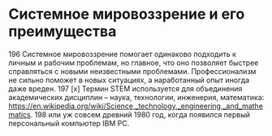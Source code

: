 # Системное мировоззрение и его преимущества

196 Системное мировоззрение помогает одинаково подходить к личным и рабочим проблемам, но главное, что оно позволяет быстрее справляться с новыми неизвестными проблемами. Профессионализм не сильно поможет в новых ситуациях, а наработанный опыт иногда даже вреден.
197 [x] Термин STEM используется для объединения академических дисциплин – наука, технологии, инженерия, математика: https://en.wikipedia.org/wiki/Science,_technology,_engineering,_and_mathematics.
198 или уж совсем древний 1980 год, когда появился первый персональный компьютер IBM PC.
